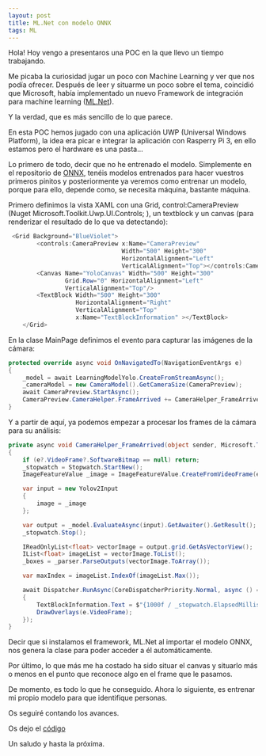 ```yaml
---
layout: post
title: ML.Net con modelo ONNX
tags: ML
---
```


Hola! Hoy vengo a presentaros una POC en la que llevo un tiempo trabajando.

Me picaba la curiosidad jugar un poco con Machine Learning y ver que nos podía ofrecer. Después de leer y situarme un poco sobre el tema, coincidió que Microsoft, había implementado un nuevo Framework de integración para machine learning ([ML.Net](https://dotnet.microsoft.com/apps/machinelearning-ai/ml-dotnet)).

Y la verdad, que es más sencillo de lo que parece.

En esta POC hemos jugado con una aplicación UWP (Universal Windows Platform), la idea era picar e integrar la aplicación con Rasperry Pi 3, en ello estamos pero el hardware es una pasta...

Lo primero de todo, decir que no he entrenado el modelo. Simplemente en el repositorio de [ONNX](https://github.com/onnx/models), tenéis modelos entrenados para hacer vuestros primeros pinitos y posteriormente ya veremos como entrenar un modelo, porque para ello, depende como, se necesita máquina, bastante máquina.

Primero definimos la vista XAML con una Grid, control:CameraPreview (Nuget Microsoft.Toolkit.Uwp.UI.Controls;
), un textblock y un canvas (para renderizar el resultado de lo que va detectando):

~~~csharp
 <Grid Background="BlueViolet">
        <controls:CameraPreview x:Name="CameraPreview" 
                                Width="500" Height="300" 
                                HorizontalAlignment="Left" 
                                VerticalAlignment="Top"></controls:CameraPreview>
        <Canvas Name="YoloCanvas" Width="500" Height="300"
                Grid.Row="0" HorizontalAlignment="Left" 
                VerticalAlignment="Top"/>
        <TextBlock Width="500" Height="300" 
                   HorizontalAlignment="Right" 
                   VerticalAlignment="Top"
                   x:Name="TextBlockInformation" ></TextBlock>
    </Grid>
~~~

En la clase MainPage definimos el evento para capturar las imágenes de la cámara:

~~~csharp
protected override async void OnNavigatedTo(NavigationEventArgs e)
{
    _model = await LearningModelYolo.CreateFromStreamAsync();
    _cameraModel = new CameraModel().GetCameraSize(CameraPreview);
    await CameraPreview.StartAsync();
    CameraPreview.CameraHelper.FrameArrived += CameraHelper_FrameArrived;
}
~~~

Y a partir de aquí, ya podemos empezar a procesar los frames de la cámara para su análisis:

~~~csharp
private async void CameraHelper_FrameArrived(object sender, Microsoft.Toolkit.Uwp.Helpers.FrameEventArgs e)
{
    if (e?.VideoFrame?.SoftwareBitmap == null) return;
    _stopwatch = Stopwatch.StartNew();
    ImageFeatureValue _image = ImageFeatureValue.CreateFromVideoFrame(e.VideoFrame);

    var input = new Yolov2Input
    {
        image = _image
    };

    var output = _model.EvaluateAsync(input).GetAwaiter().GetResult();
    _stopwatch.Stop();

    IReadOnlyList<float> vectorImage = output.grid.GetAsVectorView();
    IList<float> imageList = vectorImage.ToList();
    _boxes = _parser.ParseOutputs(vectorImage.ToArray());

    var maxIndex = imageList.IndexOf(imageList.Max());

    await Dispatcher.RunAsync(CoreDispatcherPriority.Normal, async () =>
    {
        TextBlockInformation.Text = $"{1000f / _stopwatch.ElapsedMilliseconds,4:f1} fps on Width {_cameraModel.Width} x Height {_cameraModel}";
        DrawOverlays(e.VideoFrame);
    });
}
~~~

Decir que si instalamos el framework, ML.Net al importar el modelo ONNX, nos genera la clase para poder acceder a él automáticamente.

Por último, lo que más me ha costado ha sido situar el canvas y situarlo más o menos en el punto que reconoce algo en el frame que le pasamos.

De momento, es todo lo que he conseguido. Ahora lo siguiente, es entrenar mi propio modelo para que identifique personas.

Os seguiré contando los avances.

Os dejo el [código](https://github.com/JRRN/Pabi)

Un saludo y hasta la próxima.